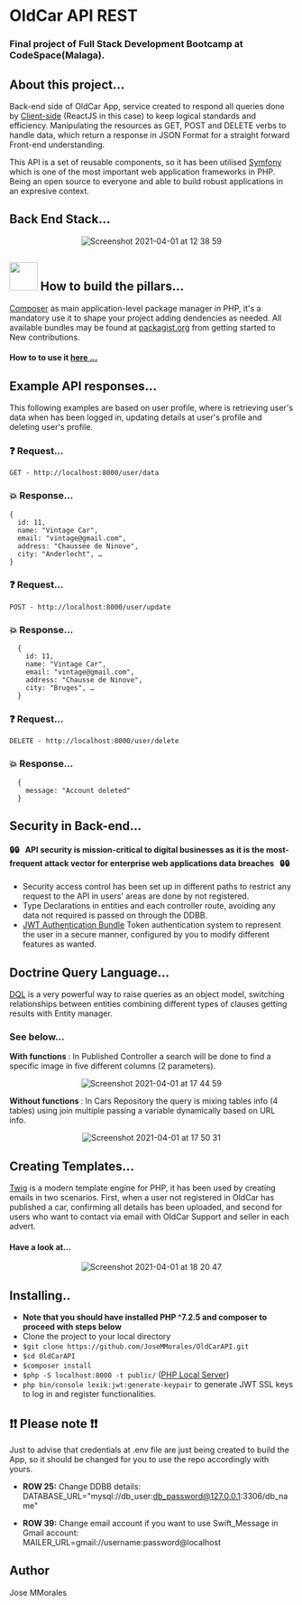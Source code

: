 # OldCar API REST 
### Final project of Full Stack Development Bootcamp at CodeSpace(Malaga).

## About this project...
Back-end side of OldCar App, service created to respond all queries done by [Client-side](https://en.wikipedia.org/wiki/Client-side#:~:text=Client%2Dside%20refers%20to%20operations,relationship%20in%20a%20computer%20network.) (ReactJS in this case) to keep logical standards and efficiency. Manipulating the resources as GET, POST and DELETE verbs to handle data, which return a response in JSON Format for a straight forward Front-end understanding.

This API is a set of reusable components, so it has been utilised [Symfony](https://symfony.com/) which is one of the most important web application frameworks in PHP. Being an open source to everyone and able to build robust applications in an expresive context.
 
## Back End Stack...
<div align="center">

![Screenshot 2021-04-01 at 12 38 59](https://user-images.githubusercontent.com/43299285/113282471-3fc66780-92e7-11eb-9f30-a9ad1507b05d.png)

</div>

<h2 align="left">
  <img src="https://user-images.githubusercontent.com/43299285/113305032-e9672200-9302-11eb-93b2-99687686883d.png" width="50">
  How to build the pillars...
</h2>

[Composer](https://getcomposer.org/) as main application-level package manager in PHP, it's a mandatory use it to shape your project adding dendencies as needed. All available bundles may be found at [packagist.org](https://packagist.org/) from getting started to New contributions.

#### How to to use it [here ...](https://getcomposer.org/doc/01-basic-usage.md)

## Example API responses...
This following examples are based on user profile, where is retrieving user's data when has been logged in, updating details at user's profile and deleting user's profile. 

### :question: Request...
`GET - http://localhost:8000/user/data`
### :boom: Response...
```
{
  id: 11,
  name: "Vintage Car",
  email: "vintage@gmail.com",
  address: "Chaussée de Ninove", 
  city: "Anderlecht", …
}
```
### :question: Request...
`POST - http://localhost:8000/user/update`
### :boom: Response...
```
  {
    id: 11,
    name: "Vintage Car", 
    email: "vintage@gmail.com", 
    address: "Chausse de Ninove", 
    city: "Bruges", …
  }
```

### :question: Request...
`DELETE - http://localhost:8000/user/delete`
### :boom: Response...
```
  {
    message: "Account deleted"
  }
```
## Security in Back-end...
#### :lock::lock: &nbsp; <b>API security is mission-critical to digital businesses as it is the most-frequent attack vector for enterprise web applications data breaches</b> &nbsp; :lock::lock: <br /> 

* Security access control has been set up in different paths to restrict any request to the API in users' areas are done by not registered. <br/>
* Type Declarations in entities and each controller route, avoiding any data not required is passed on through the DDBB.<br/> 
* [JWT Authentication Bundle](https://github.com/lexik/LexikJWTAuthenticationBundle) Token authentication system to represent the user in a secure manner, configured by you to modify different features as wanted. 

## Doctrine Query Language...
[DQL](https://www.doctrine-project.org/projects/doctrine-orm/en/2.8/reference/dql-doctrine-query-language.html) is a very powerful way to raise queries as an object model, switching relationships between entities combining different types of clauses getting results with Entity manager.

### See below...

<b>With functions </b>: In Published Controller a search will be done to find a specific image in five different columns (2 parameters).

<div align="center">

![Screenshot 2021-04-01 at 17 44 59](https://user-images.githubusercontent.com/43299285/113319709-05be8b00-9312-11eb-96f6-85d5c84a3887.png)

</div>

<b>Without functions </b>: In Cars Repository the query is mixing tables info (4 tables) using join multiple passing a variable dynamically based on URL info.

<div align="center">

![Screenshot 2021-04-01 at 17 50 31](https://user-images.githubusercontent.com/43299285/113320396-c3497e00-9312-11eb-909e-de8640df5bf6.png)

</div>

## Creating Templates...
[Twig](https://symfony.com/doc/current/templates.html) is a modern template engine for PHP, it has been used by creating emails in two scenarios. First, when a user not registered in OldCar has published a car, confirming all details has been uploaded, and second for users who want to contact via email with OldCar Support and seller in each advert.

#### Have a look at...
<div align="center">

![Screenshot 2021-04-01 at 18 20 47](https://user-images.githubusercontent.com/43299285/113324095-fe4db080-9316-11eb-9c96-a61587451cd1.png)

</div>

## Installing..
* **Note that you should have installed PHP ^7.2.5 and composer to proceed with steps below**
* Clone the project to your local directory
* `$git clone https://github.com/JoseMMorales/OldCarAPI.git`
* `$cd OldCarAPI`
* `$composer install`
* `$php -S localhost:8000 -t public/` ([PHP Local Server](https://www.php.net/manual/en/features.commandline.webserver.php))
* `php bin/console lexik:jwt:generate-keypair` to generate JWT SSL keys to log in and register functionalities.

## :exclamation::exclamation: Please note :exclamation::exclamation: 
Just to advise that credentials at .env file are just being created to build the App, so it should be changed for you to use the repo accordingly with yours.

* <b>ROW 25:</b> Change DDBB details:<br />
DATABASE_URL="mysql://db_user:db_password@127.0.0.1:3306/db_name"

* <b>ROW 39:</b> Change email account if you want to use Swift_Message in Gmail account:<br />
MAILER_URL=gmail://username:password@localhost

## Author
Jose MMorales
